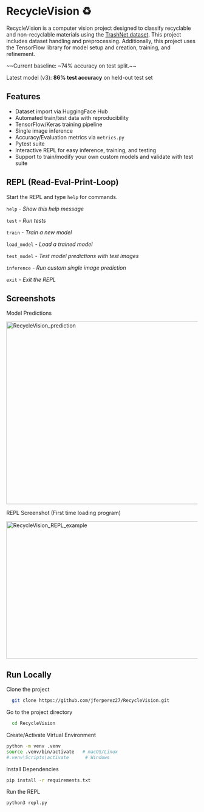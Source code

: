 
  # RecycleVision ♻️
  RecycleVision is a computer vision project designed to classify recyclable and non-recyclable materials
  using the [TrashNet dataset](https://huggingface.co/datasets/garythung/trashnet). This project includes dataset handling and preprocessing.
  Additionally, this project uses the TensorFlow library for model setup and creation, training, and refinement.

  ~~Current baseline: ~74% accuracy on test split.~~

  Latest model (v3): **86% test accuracy** on held-out test set
  
## Features  
- Dataset import via HuggingFace Hub
- Automated train/test data with reproducibility
- TensorFlow/Keras training pipeline
- Single image inference
- Accuracy/Evaluation metrics via `metrics.py`
- Pytest suite
- Interactive REPL for easy inference, training, and testing
- Support to train/modify your own custom models and validate with test suite

## REPL (Read-Eval-Print-Loop)
Start the REPL and type `help` for commands.


`help` - *Show this help message*

`test` - *Run tests*

`train` - *Train a new model*

`load_model` - *Load a trained model*

`test_model` - *Test model predictions with test images*

`inference` - *Run custom single image prediction*

`exit` - *Exit the REPL*

## Screenshots
Model Predictions

<img width="640" height="480" alt="RecycleVision_prediction" src="https://github.com/user-attachments/assets/e13fb2dd-56da-4786-ab48-4e8cc5c049b5" />

REPL Screenshot (First time loading program)

<img width="771" height="361" alt="RecycleVision_REPL_example" src="https://github.com/user-attachments/assets/902b78b5-c015-4474-9ee3-539cfdae8c04" />

## Run Locally  
Clone the project  

~~~bash  
  git clone https://github.com/jferperez27/RecycleVision.git
~~~

Go to the project directory  

~~~bash  
  cd RecycleVision
~~~

Create/Activate Virtual Environment

~~~bash  
python -m venv .venv
source .venv/bin/activate   # macOS/Linux
#.venv\Scripts\activate      # Windows
~~~

Install Dependencies

~~~bash
pip install -r requirements.txt
~~~

Run the REPL

~~~bash
python3 repl.py
~~~


